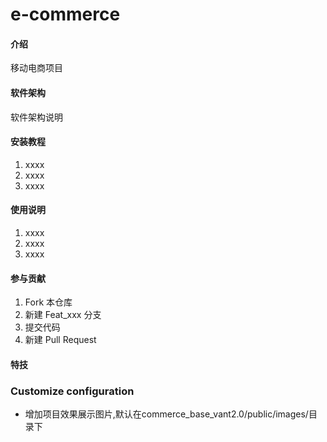 # e-commerce

#### 介绍
移动电商项目

#### 软件架构
软件架构说明


#### 安装教程

1.  xxxx
2.  xxxx
3.  xxxx

#### 使用说明

1.  xxxx
2.  xxxx
3.  xxxx

#### 参与贡献

1.  Fork 本仓库
2.  新建 Feat_xxx 分支
3.  提交代码
4.  新建 Pull Request


#### 特技



### Customize configuration
* 增加项目效果展示图片,默认在commerce_base_vant2.0/public/images/目录下
